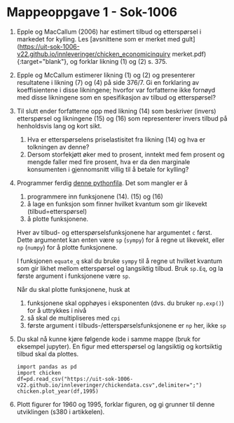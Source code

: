 # Mappeoppgave 1  -   Sok-1006


1. Epple og MacCallum (2006) har estimert tilbud og etterspørsel i markedet for kylling. Les [avsnittene som er merket med gult](https://uit-sok-1006-v22.github.io/innleveringer/chicken_economicinquiry merket.pdf){:target="blank"}, og forklar likning (1) og (2) s. 375.

2. Epple og McCallum estimerer likning (1) og (2) og presenterer resultatene i likning (7) og (4) på side 376/7. Gi en forklaring av koeffisientene i disse likningene; hvorfor var forfatterne ikke fornøyd med disse likningene som en spesifikasjon av tilbud og etterspørsel?   

3. Til slutt ender forfatterne opp med likning (14) som beskriver (invers) etterspørsel og likningene (15) og (16) som representerer invers tilbud på henholdsvis lang og kort sikt. 
    1. Hva er etterspørselens priselastisitet fra likning (14) og hva er tolkningen av denne?
    2. Dersom storfekjøtt øker med to prosent, inntekt med fem prosent og mengde faller med fire prosent, hva er da den marginale konsumenten i gjennomsnitt villig til å betale for kylling?

4. Programmer ferdig [denne pythonfila](https://uit-sok-1006-v22.github.io/innleveringer/chicken.py). Det som mangler er å 

    1. programmere inn funksjonene (14). (15) og (16)
    2. å lage en funksjon som finner hvilket kvantum som gir likevekt (tilbud=etterspørsel) 
    2. å plotte funksjonene. 

    Hver av tilbud- og etterspørselsfunksjonene har argumentet `c` først. Dette argumentet kan enten være `sp` (`sympy`) for å regne ut likevekt, eller `np` (`numpy`) for å plotte funksjonene. 
    
    I funksjonen `equate_q` skal du bruke `sympy` til å regne ut hvilket kvantum som gir likhet mellom etterspørsel og langsiktig tilbud. Bruk `sp.Eq`, og la første argument i funksjonene være `sp`.
    
    Når du skal plotte funksjonene, husk at
    
    1. funksjonene skal opphøyes i eksponenten (dvs. du bruker `np.exp()`) for å uttrykkes i nivå
    2. så skal de multipliseres med `cpi`
    3. første argument i tilbuds-/etterspørselsfunksjonene er `np` her, ikke `sp`
    
5. Du skal nå kunne kjøre følgende kode i samme mappe (bruk for eksempel jupyter). En figur med etterspørsel og langsiktig og kortsiktig tilbud skal da plottes. 
    
    ```
    import pandas as pd
    import chicken
    df=pd.read_csv("https://uit-sok-1006-v22.github.io/innleveringer/chickendata.csv",delimiter=";")
    chicken.plot_year(df,1995)
    ```
    
6. Plott figurer for 1960 og 1995, forklar figuren, og gi grunner til denne utviklingen (s380 i artikkelen).   

